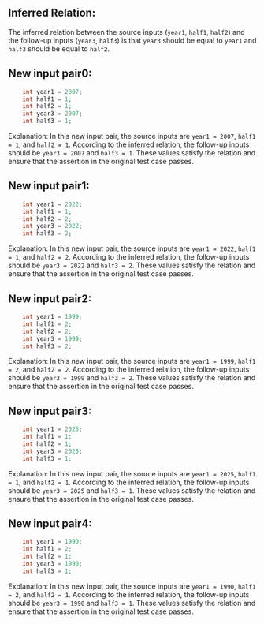 ## Inferred Relation:
The inferred relation between the source inputs (`year1`, `half1`, `half2`) and the follow-up inputs (`year3`, `half3`) is that `year3` should be equal to `year1` and `half3` should be equal to `half2`.

## New input pair0:
```java
    int year1 = 2007;
    int half1 = 1;
    int half2 = 1;
    int year3 = 2007;
    int half3 = 1;
```
Explanation: In this new input pair, the source inputs are `year1 = 2007`, `half1 = 1`, and `half2 = 1`. According to the inferred relation, the follow-up inputs should be `year3 = 2007` and `half3 = 1`. These values satisfy the relation and ensure that the assertion in the original test case passes.

## New input pair1:
```java
    int year1 = 2022;
    int half1 = 1;
    int half2 = 2;
    int year3 = 2022;
    int half3 = 2;
```
Explanation: In this new input pair, the source inputs are `year1 = 2022`, `half1 = 1`, and `half2 = 2`. According to the inferred relation, the follow-up inputs should be `year3 = 2022` and `half3 = 2`. These values satisfy the relation and ensure that the assertion in the original test case passes.

## New input pair2:
```java
    int year1 = 1999;
    int half1 = 2;
    int half2 = 2;
    int year3 = 1999;
    int half3 = 2;
```
Explanation: In this new input pair, the source inputs are `year1 = 1999`, `half1 = 2`, and `half2 = 2`. According to the inferred relation, the follow-up inputs should be `year3 = 1999` and `half3 = 2`. These values satisfy the relation and ensure that the assertion in the original test case passes.

## New input pair3:
```java
    int year1 = 2025;
    int half1 = 1;
    int half2 = 1;
    int year3 = 2025;
    int half3 = 1;
```
Explanation: In this new input pair, the source inputs are `year1 = 2025`, `half1 = 1`, and `half2 = 1`. According to the inferred relation, the follow-up inputs should be `year3 = 2025` and `half3 = 1`. These values satisfy the relation and ensure that the assertion in the original test case passes.

## New input pair4:
```java
    int year1 = 1990;
    int half1 = 2;
    int half2 = 1;
    int year3 = 1990;
    int half3 = 1;
```
Explanation: In this new input pair, the source inputs are `year1 = 1990`, `half1 = 2`, and `half2 = 1`. According to the inferred relation, the follow-up inputs should be `year3 = 1990` and `half3 = 1`. These values satisfy the relation and ensure that the assertion in the original test case passes.